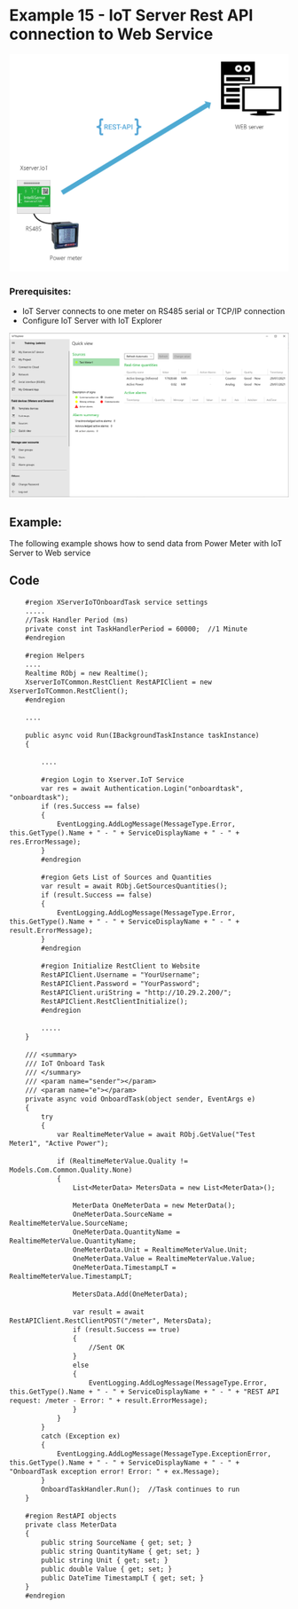 # Example 15 - IoT Server Rest API connection to Web Service

![](images/Topology.png)

### Prerequisites:

  - IoT Server connects to one meter on RS485 serial or TCP/IP connection
  - Configure IoT Server with IoT Explorer

![](images/TestMeter.png)
  
## Example:

The following example shows how to send data from Power Meter with IoT Server to Web service

## Code

        #region XServerIoTOnboardTask service settings
        .....
        //Task Handler Period (ms)
        private const int TaskHandlerPeriod = 60000;  //1 Minute
        #endregion

        #region Helpers
        ....
        Realtime RObj = new Realtime();
        XserverIoTCommon.RestClient RestAPIClient = new XserverIoTCommon.RestClient();
        #endregion

        ....
        
        public async void Run(IBackgroundTaskInstance taskInstance)
        {
          
            ....

            #region Login to Xserver.IoT Service
            var res = await Authentication.Login("onboardtask", "onboardtask");
            if (res.Success == false)
            {
                EventLogging.AddLogMessage(MessageType.Error, this.GetType().Name + " - " + ServiceDisplayName + " - " + res.ErrorMessage);
            }
            #endregion

            #region Gets List of Sources and Quantities
            var result = await RObj.GetSourcesQuantities();
            if (result.Success == false)
            {
                EventLogging.AddLogMessage(MessageType.Error, this.GetType().Name + " - " + ServiceDisplayName + " - " + result.ErrorMessage);
            }
            #endregion

            #region Initialize RestClient to Website
            RestAPIClient.Username = "YourUsername";
            RestAPIClient.Password = "YourPassword";
            RestAPIClient.uriString = "http://10.29.2.200/";
            RestAPIClient.RestClientInitialize();
            #endregion

            .....
        }

        /// <summary>
        /// IoT Onboard Task
        /// </summary>
        /// <param name="sender"></param>
        /// <param name="e"></param>
        private async void OnboardTask(object sender, EventArgs e)
        {
            try
            {
                var RealtimeMeterValue = await RObj.GetValue("Test Meter1", "Active Power");

                if (RealtimeMeterValue.Quality != Models.Com.Common.Quality.None)
                {
                    List<MeterData> MetersData = new List<MeterData>();

                    MeterData OneMeterData = new MeterData();
                    OneMeterData.SourceName = RealtimeMeterValue.SourceName;
                    OneMeterData.QuantityName = RealtimeMeterValue.QuantityName;
                    OneMeterData.Unit = RealtimeMeterValue.Unit;
                    OneMeterData.Value = RealtimeMeterValue.Value;
                    OneMeterData.TimestampLT = RealtimeMeterValue.TimestampLT;

                    MetersData.Add(OneMeterData);

                    var result = await RestAPIClient.RestClientPOST("/meter", MetersData);
                    if (result.Success == true)
                    {
                        //Sent OK
                    }
                    else
                    {
                        EventLogging.AddLogMessage(MessageType.Error, this.GetType().Name + " - " + ServiceDisplayName + " - " + "REST API request: /meter - Error: " + result.ErrorMessage);
                    }
                }
            }
            catch (Exception ex)
            {
                EventLogging.AddLogMessage(MessageType.ExceptionError, this.GetType().Name + " - " + ServiceDisplayName + " - " + "OnboardTask exception error! Error: " + ex.Message);
            }
            OnboardTaskHandler.Run();  //Task continues to run
        }

        #region RestAPI objects
        private class MeterData
        {
            public string SourceName { get; set; }
            public string QuantityName { get; set; }
            public string Unit { get; set; }
            public double Value { get; set; }
            public DateTime TimestampLT { get; set; }
        }
        #endregion
